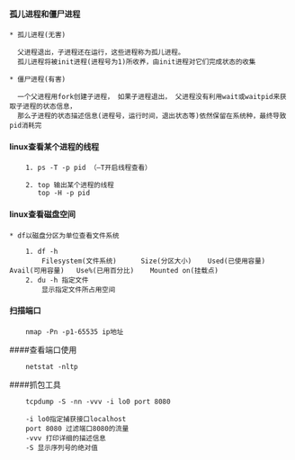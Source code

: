 #### 孤儿进程和僵尸进程

    * 孤儿进程(无害)
```text
  父进程退出，子进程还在运行，这些进程称为孤儿进程。
  孤儿进程将被init进程(进程号为1)所收养，由init进程对它们完成状态的收集
```

    * 僵尸进程(有害)
```text
  一个父进程用fork创建子进程， 如果子进程退出， 父进程没有利用wait或waitpid来获取子进程的状态信息，
  那么子进程的状态描述信息(进程号，运行时间，退出状态等)依然保留在系统种，最终导致pid消耗完
```

#### linux查看某个进程的线程
```text
    1. ps -T -p pid （—T开启线程查看）

    2. top 输出某个进程的线程
       top -H -p pid
```

#### linux查看磁盘空间
    * df以磁盘分区为单位查看文件系统
```text
    1. df -h
        Filesystem(文件系统)      Size(分区大小)    Used(已使用容量)    Avail(可用容量)   Use%(已用百分比)    Mounted on(挂载点)    
    2. du -h 指定文件
        显示指定文件所占用空间
```

#### 扫描端口
```text
    nmap -Pn -p1-65535 ip地址
```
    
####查看端口使用
```text
    netstat -nltp
```

####抓包工具
```text
    tcpdump -S -nn -vvv -i lo0 port 8080
    
    -i lo0指定捕获接口localhost
    port 8080 过滤端口8080的流量
    -vvv 打印详细的描述信息
    -S 显示序列号的绝对值
```